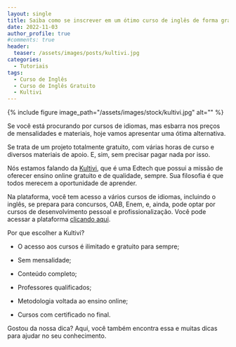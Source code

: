 ```yaml
---
layout: single
title: Saiba como se inscrever em um ótimo curso de inglês de forma gratuita
date: 2022-11-03
author_profile: true
#comments: true
header:
  teaser: /assets/images/posts/kultivi.jpg
categories:
  - Tutoriais
tags:
  - Curso de Inglês
  - Curso de Inglês Gratuito
  - Kultivi
---
```


{% include figure image_path="/assets/images/stock/kultivi.jpg" alt=""  %}

Se você está procurando por cursos de idiomas, mas esbarra nos preços de mensalidades e materiais, hoje vamos apresentar uma ótima alternativa.

Se trata de um projeto totalmente gratuito, com várias horas de curso e diversos materiais de apoio. E, sim, sem precisar pagar nada por isso.

Nós estamos falando da [Kultivi]( https://app.kultivi.com/signup?bid=NVQKGXK ), que é uma Edtech que possui a missão de oferecer ensino online gratuito e de qualidade, sempre. Sua filosofia é que todos merecem a oportunidade de aprender.

Na plataforma, você tem acesso a vários cursos de idiomas, incluindo o inglês, se prepara para concursos, OAB, Enem, e, ainda, pode optar por cursos de desenvolvimento pessoal e profissionalização. Você pode acessar a plataforma [clicando aqui]( https://app.kultivi.com/signup?bid=NVQKGXK ).


Por que escolher a Kultivi?

- O acesso aos cursos é ilimitado e gratuito para sempre;

- Sem mensalidade;

- Conteúdo completo;

- Professores qualificados;

- Metodologia voltada ao ensino online; 

- Cursos com certificado no final.

Gostou da nossa dica? Aqui,  você também encontra essa e muitas dicas para ajudar no seu conhecimento.